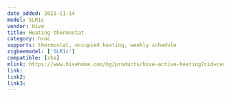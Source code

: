 ```yaml
---
date_added: 2021-11-14
model: SLR1c
vendor: Hive
title: Heating thermostat
category: hvac
supports: thermostat, occupied heating, weekly schedule
zigbeemodel: ['SLR1c']
compatible: [zha]
mlink: https://www.hivehome.com/bg/products/hive-active-heating?cid=cen.bg..heat_HAH
link: 
link2: 
link3: 
---
```


